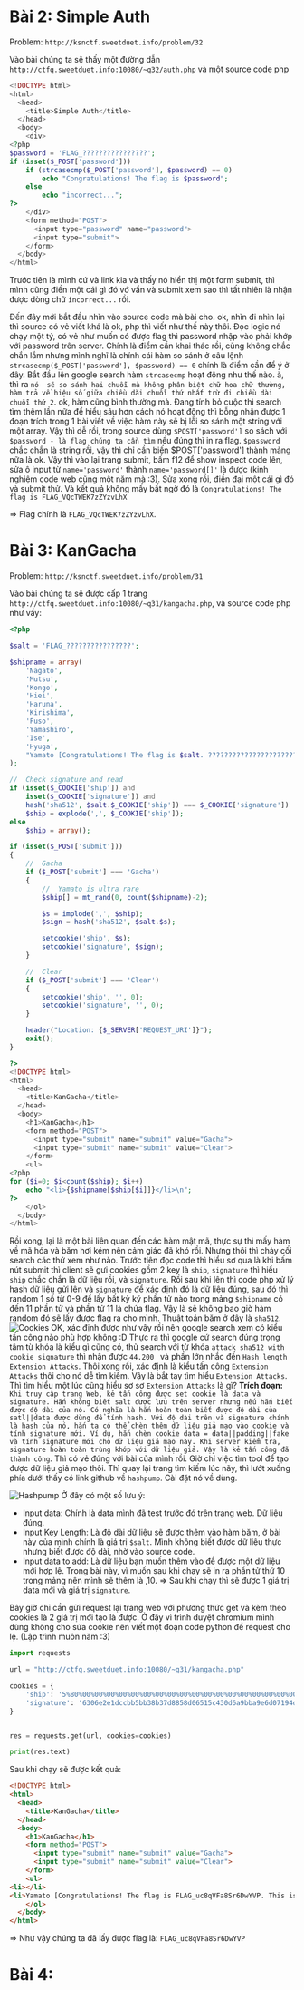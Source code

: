 # Bài 2: Simple Auth
Problem: `http://ksnctf.sweetduet.info/problem/32`

Vào bài chúng ta sẽ thấy một đường dẫn `http://ctfq.sweetduet.info:10080/~q32/auth.php`
và một source code php

```php
<!DOCTYPE html>
<html>
  <head>
    <title>Simple Auth</title>
  </head>
  <body>
    <div>
<?php
$password = 'FLAG_????????????????';
if (isset($_POST['password']))
    if (strcasecmp($_POST['password'], $password) == 0)
        echo "Congratulations! The flag is $password";
    else
        echo "incorrect...";
?>
    </div>
    <form method="POST">
      <input type="password" name="password">
      <input type="submit">
    </form>
  </body>
</html>
```

Trước tiên là mình cứ và link kia và thấy nó hiển thị một form submit, thì mình cũng điền một cái gì đó vớ vẩn và submit xem sao thì tất nhiên là nhận được dòng chữ ` incorrect... ` rồi.

Đến đây mới bắt đầu nhìn vào source code mà bài cho. ok, nhìn đi nhìn lại thì source có vẻ viết khá là ok, php thì viết như thế này thôi.
Đọc logic nó chạy một tý, có vẻ như muốn có được flag thì password nhập vào phải khớp với password trên server. Chính là điểm cần khai thác rồi, cũng không chắc chắn lắm nhưng mình nghĩ là chính cái hàm so sánh ở câu lệnh  `strcasecmp($_POST['password'], $password) == 0` chính là điểm cần để ý ở đây.
Bắt đầu lên google search hàm  `strcasecmp` hoạt động như thế nào. à, thì ra `nó  sẽ so sánh hai chuỗi mà không phân biệt chữ hoa chữ thường, hàm trả về hiệu số giữa chiều dài chuỗi thứ nhất trừ đi chiều dài chuỗi thứ 2`. ok, hàm cũng bình thường mà. Đang tính bỏ cuộc thì search tìm thêm lần nữa để hiểu sâu hơn cách nó hoạt động thì bỗng nhận được 1 đoạn trích trong 1 bài viết về việc hàm này sẽ bị lỗi so sánh một string với một array.
Vậy thì dễ rồi, trong source dùng `$POST['password']` so sách với `$password - là flag chúng ta cần tìm` nếu đúng thì in ra flag.
`$password` chắc chắn là string rồi, vậy thì chỉ cần biến $POST['password'] thành mảng nữa là ok. Vậy thì vào lại trang submit, bấm f12 để show inspect code lên, sửa ô input từ `name='password'` thành  `name='password[]'` là được (kinh nghiệm code web cũng một năm mà :3).
Sửa xong rồi, điền đại một cái gì đó và submit thử. Và kết quả không mấy bất ngờ đó là `Congratulations! The flag is FLAG_VQcTWEK7zZYzvLhX `

=> Flag chính là `FLAG_VQcTWEK7zZYzvLhX`.

# Bài 3: KanGacha

Problem: `http://ksnctf.sweetduet.info/problem/31`

Vào bài chúng ta sẽ được cấp 1 trang `http://ctfq.sweetduet.info:10080/~q31/kangacha.php`,
và source code php như vầy:
```php
<?php

$salt = 'FLAG_????????????????';

$shipname = array(
    'Nagato',
    'Mutsu',
    'Kongo',
    'Hiei',
    'Haruna',
    'Kirishima',
    'Fuso',
    'Yamashiro',
    'Ise',
    'Hyuga',
    "Yamato [Congratulations! The flag is $salt. ??????????????????????????????????????.]"
);

//  Check signature and read
if (isset($_COOKIE['ship']) and
    isset($_COOKIE['signature']) and
    hash('sha512', $salt.$_COOKIE['ship']) === $_COOKIE['signature'])
    $ship = explode(',', $_COOKIE['ship']);
else
    $ship = array();

if (isset($_POST['submit']))
{
    //  Gacha
    if ($_POST['submit'] === 'Gacha')
    {
        //  Yamato is ultra rare
        $ship[] = mt_rand(0, count($shipname)-2);

        $s = implode(',', $ship);
        $sign = hash('sha512', $salt.$s);

        setcookie('ship', $s);
        setcookie('signature', $sign);
    }

    //  Clear
    if ($_POST['submit'] === 'Clear')
    {
        setcookie('ship', '', 0);
        setcookie('signature', '', 0);
    }

    header("Location: {$_SERVER['REQUEST_URI']}");
    exit();
}

?>
<!DOCTYPE html>
<html>
  <head>
    <title>KanGacha</title>
  </head>
  <body>
    <h1>KanGacha</h1>
    <form method="POST">
      <input type="submit" name="submit" value="Gacha">
      <input type="submit" name="submit" value="Clear">
    </form>
    <ul>
<?php
for ($i=0; $i<count($ship); $i++)
    echo "<li>{$shipname[$ship[$i]]}</li>\n";
?>
    </ol>
  </body>
</html>

```

Rồi xong, lại là một bài liên quan đến các hàm mật mã, thực sự thì mấy hàm về mã hóa và băm hơi kém nên cảm giác đã khó rồi. Nhưng thôi thì chày cối search các thứ xem như nào.
Trước tiên đọc code thì hiểu sơ qua là khi bấm nút submit thì client sẽ gưi cookies gồm 2 key là `ship`, `signature` thì hiểu `ship` chắc chắn là dữ liệu rồi, và `signature`. Rồi sau khi lên thì code php xử lý hash dữ liệu gửi lên và `signature` để xác định đó là dữ liệu đúng, sau đó thì random 1 số từ 0-9 để lấy bất kỳ ký phần tử nào trong mảng `$shipname` có đến 11 phần tử và phần tử 11 là chứa flag. Vậy là sẽ không bao giờ hàm random đó sẽ lấy được flag ra cho mình. Thuật toán băm ở đây là `sha512`.
![Cookies](images/cookie.png)
OK, xác định được như vậy rồi nên google search xem có kiểu tấn công nào phù hợp không :D 
Thực ra thì google cứ search đúng trọng tâm từ khóa là kiểu gì cũng có, thử search với từ khóa `attack sha512 with cookie signature` thì nhận được `44.200 ` và phần lớn nhắc đến `Hash length Extension Attacks`. Thôi xong rồi, xác định là kiểu tấn công `Extension Attacks` thôi cho nó dễ tìm kiếm. Vậy là bắt tay tìm hiểu `Extension Attacks`.
Thì tìm hiểu một lúc cũng hiểu sơ sơ `Extension Attacks` là gì? 
**Trích đoạn:**
`Khi truy cập trang Web, kẻ tấn công được set cookie là data và signature. Hắn không biết salt được lưu trên server nhưng nếu hắn biết được độ dài của nó. Có nghĩa là hắn hoàn toàn biết được độ dài của satl||data được dùng để tính hash. Với độ dài trên và signature chính là hash của nó, hắn ta có thể chèn thêm dữ liệu giả mạo vào cookie và tính signature mới. Ví dụ, hắn chèn cookie data = data||padding||fake và tính signature mới cho dữ liệu giả mạo này. Khi server kiểm tra, signature hoàn toàn trùng khớp với dữ liệu giả. Vậy là kẻ tấn công đã thành công`.
Thì có vẻ đúng với bài của mình rồi. Giờ chỉ việc tìm tool để tạo được dữ liệu giả mạo thôi.
Thì quay lại trang tìm kiếm lúc nãy, thì lướt xuống phía dưới thấy có link github về `hashpump`. Cài đặt nó về dùng.

![Hashpump](images/hashpump.png)
Ở đây có một số lưu ý: 

* Input data: Chính là data mình đã test trước đó trên trang web. Dữ liệu đúng.
* Input Key Length: Là độ dài dữ liệu sẽ được thêm vào hàm băm, ở bài này của mình chính là giá trị `$salt`. Mình không biết được dữ liệu thực nhưng biết được độ dài, nhờ vào source code.
* Input data to add: Là dữ liệu bạn muốn thêm vào để được một dữ liệu mới hợp lệ. Trong bài này, vì muốn sau khi chạy sẽ in ra phần tử thứ 10 trong mảng nên mình sẽ thêm là ,10.
=> Sau khi chạy thì sẽ được 1 giá trị data mới và giá trị `signature`.

Bây giờ chỉ cần gửi request lại trang web với phương thức get và kèm theo cookies là 2 giá trị mới tạo là được. Ở đây vì trình duyệt chromium mình dùng không cho sửa cookie nên viết một đoạn code python để request cho lẹ. (Lập trình muôn năm :3)

```py
import requests

url = "http://ctfq.sweetduet.info:10080/~q31/kangacha.php"

cookies = {
    'ship': '5%80%00%00%00%00%00%00%00%00%00%00%00%00%00%00%00%00%00%00%00%00%00%00%00%00%00%00%00%00%00%00%00%00%00%00%00%00%00%00%00%00%00%00%00%00%00%00%00%00%00%00%00%00%00%00%00%00%00%00%00%00%00%00%00%00%00%00%00%00%00%00%00%00%00%00%00%00%00%00%00%00%00%00%00%00%00%00%00%00%00%00%00%00%00%00%00%00%00%00%00%00%00%00%00%00%b0,10',
    'signature': '6306e2e1dccbb5bb38b37d8858d06515c430d6a9bba9e6d07194daf8173efbce85c03ea1a926577e90e350ef3d99f3cba0c879dcd16cfe78221c6ee5861fc86a'
}


res = requests.get(url, cookies=cookies)

print(res.text)
```

Sau khi chạy sẽ được kết quả:

```html
<!DOCTYPE html>
<html>
  <head>
    <title>KanGacha</title>
  </head>
  <body>
    <h1>KanGacha</h1>
    <form method="POST">
      <input type="submit" name="submit" value="Gacha">
      <input type="submit" name="submit" value="Clear">
    </form>
    <ul>
<li></li>
<li>Yamato [Congratulations! The flag is FLAG_uc8qVFa8Sr6DwYVP. This is called Length extension attack.]</li>
    </ol>
  </body>
</html>
```

=> Như vậy chúng ta đã lấy được flag là: `FLAG_uc8qVFa8Sr6DwYVP`

# Bài 4: 